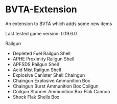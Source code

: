 # BVTA-Extension
An extension to BVTA which adds some new items

Last tested game version: 0.19.6.0

Railgun
  - Depleted Fuel Railgun Shell
  - APHE Proximity Railgun Shell
  - APFSDS Railgun Shell
  - Acid Mist Railgun Shell
  - Explosive Canister Shell
Chaingun
  - Chaingun Explosive Ammunition Box
  - Chaingun Burst Ammunition Box
Coilgun
  - Coilgun Stunner Ammunition Box
Flak Cannon
  - Shock Flak Shells Box